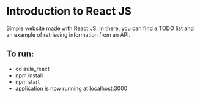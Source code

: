 # Introduction to React JS

Simple website made with React JS. In there, you can find a TODO list and an example of retrieving information from an API.

## To run:
- cd aula_react
- npm install
- npm start
- application is now running at localhost:3000
